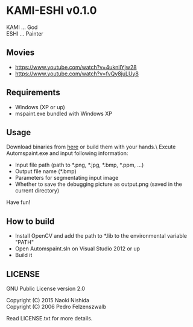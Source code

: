 # KAMI-ESHI v0.1.0

KAMI ... God  
ESHI ... Painter

## Movies
* https://www.youtube.com/watch?v=4uknilYjw28
* https://www.youtube.com/watch?v=fvQy8juLUy8

## Requirements
* Windows (XP or up)
* mspaint.exe bundled with Windows XP

## Usage
Download binaries from [here](https://dl.dropboxusercontent.com/u/47978121/kami_eshi.zip) or build them with your hands.\\
Excute Automspaint.exe and input following information:

* Input file path (path to *.png, *.jpg, *.bmp, *.ppm, ...)
* Output file name (*.bmp)
* Parameters for segmentating input image
* Whether to save the debugging picture as output.png (saved in the current directory)

Have fun!

## How to build
* Install OpenCV and add the path to *.lib to the environmental variable "PATH"
* Open Automspaint.sln on Visual Studio 2012 or up
* Build it

## LICENSE
GNU Public License version 2.0

Copyright (C) 2015 Naoki Nishida  
Copyright (C) 2006 Pedro Felzenszwalb  

Read LICENSE.txt for more details.
